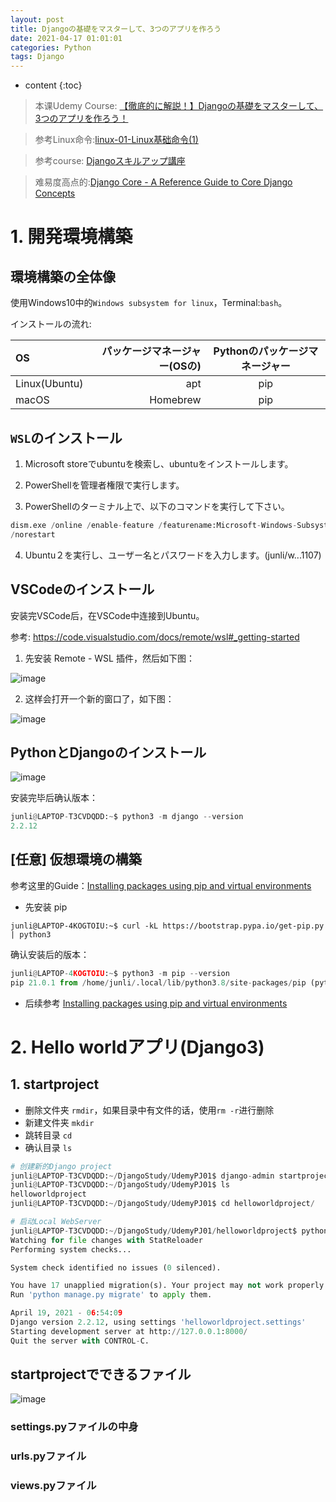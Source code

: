 ```yaml
---
layout: post
title: Djangoの基礎をマスターして、3つのアプリを作ろう
date: 2021-04-17 01:01:01
categories: Python
tags: Django
---
```

* content
{:toc}

> 本课Udemy Course: [【徹底的に解説！】Djangoの基礎をマスターして、3つのアプリを作ろう！](https://www.udemy.com/course/django-3app/learn/lecture/14152325#overview)

> 参考Linux命令:[linux-01-Linux基础命令(1)](http://road2ai.info/2017/11/26/linux_01/)

> 参考course: [Djangoスキルアップ講座](https://zeroichicollege.com/course/django-skillup)

> 难易度高点的:[Django Core - A Reference Guide to Core Django Concepts](https://www.udemy.com/course/django-core/)

# 1. 開発環境構築

## 環境構築の全体像

使用Windows10中的`Windows subsystem for linux`，Terminal:`bash`。

インストールの流れ:

|OS|パッケージマネージャー(OSの)|Pythonのパッケージマネージャー|
|:--|--:|:--:|
|Linux(Ubuntu)|apt|pip|
|macOS|Homebrew|pip|


## `WSL`のインストール

1. Microsoft storeでubuntuを検索し、ubuntuをインストールします。

2. PowerShellを管理者権限で実行します。

3. PowerShellのターミナル上で、以下のコマンドを実行して下さい。

```python
dism.exe /online /enable-feature /featurename:Microsoft-Windows-Subsystem-Linux /all
/norestart
```

4. Ubuntu２を実行し、ユーザー名とパスワードを入力します。(junli/w...1107)

## VSCodeのインストール

安装完VSCode后，在VSCode中连接到Ubuntu。

参考: https://code.visualstudio.com/docs/remote/wsl#_getting-started

1. 先安装 Remote - WSL 插件，然后如下图：

![image](https://user-images.githubusercontent.com/18595935/115144880-ff5a3e00-a089-11eb-96cc-3909a2e59581.png)

2. 这样会打开一个新的窗口了，如下图：

![image](https://user-images.githubusercontent.com/18595935/115144920-2284ed80-a08a-11eb-8344-a2afce016d4b.png)

## PythonとDjangoのインストール

![image](https://user-images.githubusercontent.com/18595935/115145190-4d237600-a08b-11eb-9b19-1de99244b781.png)

安装完毕后确认版本：

```python
junli@LAPTOP-T3CVDQDD:~$ python3 -m django --version
2.2.12
```

## [任意] 仮想環境の構築

参考这里的Guide：[Installing packages using pip and virtual environments](https://packaging.python.org/guides/installing-using-pip-and-virtual-environments/)

- 先安装 pip

`junli@LAPTOP-4KOGTOIU:~$ curl -kL https://bootstrap.pypa.io/get-pip.py | python3`

确认安装后的版本：

```python
junli@LAPTOP-4KOGTOIU:~$ python3 -m pip --version
pip 21.0.1 from /home/junli/.local/lib/python3.8/site-packages/pip (python 3.8)
```

- 后续参考 [Installing packages using pip and virtual environments](https://packaging.python.org/guides/installing-using-pip-and-virtual-environments/)

# 2. Hello worldアプリ(Django3)

## 1. startproject 

- 删除文件夹 `rmdir`，如果目录中有文件的话，使用`rm -r`进行删除
- 新建文件夹 `mkdir`
- 跳转目录 `cd`
- 确认目录 `ls`

```python
# 创建新的Django project
junli@LAPTOP-T3CVDQDD:~/DjangoStudy/UdemyPJ01$ django-admin startproject helloworldproject
junli@LAPTOP-T3CVDQDD:~/DjangoStudy/UdemyPJ01$ ls
helloworldproject
junli@LAPTOP-T3CVDQDD:~/DjangoStudy/UdemyPJ01$ cd helloworldproject/

# 启动Local WebServer
junli@LAPTOP-T3CVDQDD:~/DjangoStudy/UdemyPJ01/helloworldproject$ python3 manage.py runserver
Watching for file changes with StatReloader
Performing system checks...

System check identified no issues (0 silenced).

You have 17 unapplied migration(s). Your project may not work properly until you apply the migrations for app(s): admin, auth, contenttypes, sessions.
Run 'python manage.py migrate' to apply them.

April 19, 2021 - 06:54:09
Django version 2.2.12, using settings 'helloworldproject.settings'
Starting development server at http://127.0.0.1:8000/
Quit the server with CONTROL-C.
```

## startprojectでできるファイル

![image](https://user-images.githubusercontent.com/18595935/115212851-e90cba80-a13b-11eb-8d8c-1a516edf879b.png)

### settings.pyファイルの中身

### urls.pyファイル

### views.pyファイル



